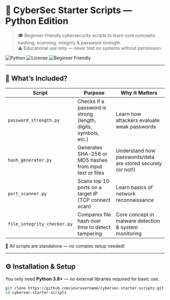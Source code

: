 # 🔐 CyberSec Starter Scripts — Python Edition

> 🎓 Beginner-friendly cybersecurity scripts to learn core concepts: hashing, scanning, integrity & password strength.  
> ⚠️ Educational use only — never test on systems without permission.

![Python](https://img.shields.io/badge/Python-3.8%2B-blue?logo=python&logoColor=white)
![License](https://img.shields.io/badge/License-MIT-green.svg)
![Beginner Friendly](https://img.shields.io/badge/Difficulty-Beginner-brightgreen)

---

## 🧰 What’s Included?

| Script | Purpose | Why It Matters |
|--------|---------|----------------|
| `password_strength.py` | Checks if a password is strong (length, digits, symbols, etc.) | Learn how attackers evaluate weak passwords |
| `hash_generator.py` | Generates SHA-256 or MD5 hashes from input text or files | Understand how passwords/data are stored securely (or not!) |
| `port_scanner.py` | Scans top 10 ports on a target IP (TCP connect scan) | Learn basics of network reconnaissance |
| `file_integrity_checker.py` | Compares file hash over time to detect tampering | Core concept in malware detection & system monitoring |

📁 All scripts are standalone — no complex setup needed!

---

## ⚙️ Installation & Setup

You only need **Python 3.8+** — no external libraries required for basic use.

```bash
git clone https://github.com/yourusername/cybersec-starter-scripts.git
cd cybersec-starter-scripts
